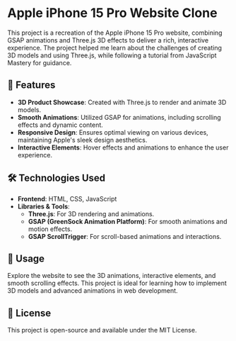 # Apple iPhone 15 Pro Website Clone

This project is a recreation of the Apple iPhone 15 Pro website, combining GSAP animations and Three.js 3D effects to deliver a rich, interactive experience. The project helped me learn about the challenges of creating 3D models and using Three.js, while following a tutorial from JavaScript Mastery for guidance.

## 🌟 Features

- **3D Product Showcase**: Created with Three.js to render and animate 3D models.
- **Smooth Animations**: Utilized GSAP for animations, including scrolling effects and dynamic content.
- **Responsive Design**: Ensures optimal viewing on various devices, maintaining Apple's sleek design aesthetics.
- **Interactive Elements**: Hover effects and animations to enhance the user experience.

## 🛠️ Technologies Used

- **Frontend**: HTML, CSS, JavaScript
- **Libraries & Tools**:
  - **Three.js**: For 3D rendering and animations.
  - **GSAP (GreenSock Animation Platform)**: For smooth animations and motion effects.
  - **GSAP ScrollTrigger**: For scroll-based animations and interactions.

## 🚀 Usage

Explore the website to see the 3D animations, interactive elements, and smooth scrolling effects.
This project is ideal for learning how to implement 3D models and advanced animations in web development.

## 📜 License

This project is open-source and available under the MIT License.
